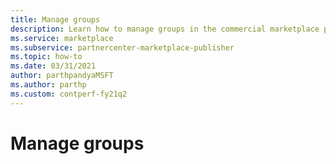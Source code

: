 ```yaml
---
title: Manage groups
description: Learn how to manage groups in the commercial marketplace program in Partner Center.
ms.service: marketplace
ms.subservice: partnercenter-marketplace-publisher
ms.topic: how-to
ms.date: 03/31/2021
author: parthpandyaMSFT
ms.author: parthp
ms.custom: contperf-fy21q2
---
```


# Manage groups
